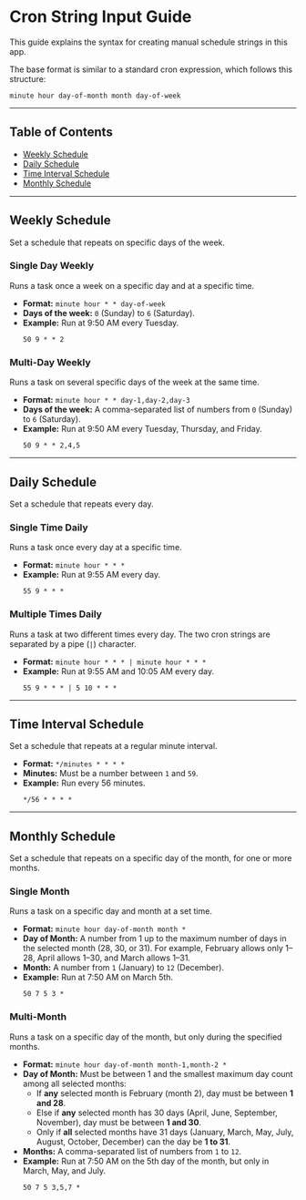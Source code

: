 # Cron String Input Guide

This guide explains the syntax for creating manual schedule strings in this app. 

The base format is similar to a standard cron expression, which follows this structure:

`minute hour day-of-month month day-of-week`

---

## Table of Contents
- [Weekly Schedule](#weekly-schedule)
- [Daily Schedule](#daily-schedule)
- [Time Interval Schedule](#time-interval-schedule)
- [Monthly Schedule](#monthly-schedule)

---

## Weekly Schedule

Set a schedule that repeats on specific days of the week.

### Single Day Weekly
Runs a task once a week on a specific day and at a specific time.

* **Format:** `minute hour * * day-of-week`
* **Days of the week:** `0` (Sunday) to `6` (Saturday).
* **Example:** Run at 9:50 AM every Tuesday.
    ```
    50 9 * * 2
    ```

### Multi-Day Weekly
Runs a task on several specific days of the week at the same time.

* **Format:** `minute hour * * day-1,day-2,day-3`
* **Days of the week:** A comma-separated list of numbers from `0` (Sunday) to `6` (Saturday).
* **Example:** Run at 9:50 AM every Tuesday, Thursday, and Friday.
    ```
    50 9 * * 2,4,5
    ```

---

## Daily Schedule

Set a schedule that repeats every day.

### Single Time Daily
Runs a task once every day at a specific time.

* **Format:** `minute hour * * *`
* **Example:** Run at 9:55 AM every day.
    ```
    55 9 * * *
    ```

### Multiple Times Daily
Runs a task at two different times every day. The two cron strings are separated by a pipe (`|`) character.

* **Format:** `minute hour * * * | minute hour * * *`
* **Example:** Run at 9:55 AM and 10:05 AM every day.
    ```
    55 9 * * * | 5 10 * * *
    ```

---

## Time Interval Schedule

Set a schedule that repeats at a regular minute interval.

* **Format:** `*/minutes * * * *`
* **Minutes:** Must be a number between `1` and `59`.
* **Example:** Run every 56 minutes.
    ```
    */56 * * * *
    ```

---

## Monthly Schedule

Set a schedule that repeats on a specific day of the month, for one or more months.

### Single Month
Runs a task on a specific day and month at a set time.

* **Format:** `minute hour day-of-month month *`
* **Day of Month:** A number from 1 up to the maximum number of days in the selected month (28, 30, or 31). For example, February allows only 1–28, April allows 1–30, and March allows 1–31.
* **Month:** A number from `1` (January) to `12` (December).
* **Example:** Run at 7:50 AM on March 5th.
    ```
    50 7 5 3 *
    ```

### Multi-Month
Runs a task on a specific day of the month, but only during the specified months.

* **Format:** `minute hour day-of-month month-1,month-2 *`
* **Day of Month:** Must be between 1 and the smallest maximum day count among all selected months:
  * If **any** selected month is February (month 2), day must be between **1 and 28**.  
  * Else if **any** selected month has 30 days (April, June, September, November), day must be between **1 and 30**.  
  * Only if **all** selected months have 31 days (January, March, May, July, August, October, December) can the day be **1 to 31**.
* **Months:** A comma-separated list of numbers from `1` to `12`.
* **Example:** Run at 7:50 AM on the 5th day of the month, but only in March, May, and July.
    ```
    50 7 5 3,5,7 *
    ```
